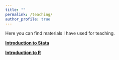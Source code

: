 ```yaml
---
title: ""
permalink: /teaching/
author_profile: true
---
```



Here you can find materials I have used for teaching.


<b> [Introduction to Stata](https://github.com/mebucca/Introduction-to-R)

<b> [Introduction to R](https://github.com/mebucca/Introduction-to-Stata)



